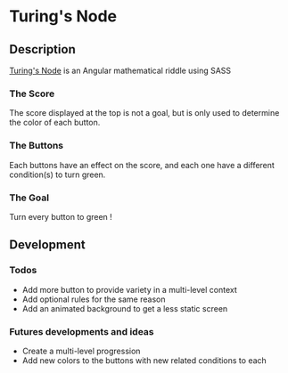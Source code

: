 # Turing's Node

## Description
[Turing's Node](https://sylvainlano.github.io/TuringsNode/index.html) is an Angular mathematical riddle using SASS

### The Score
The score displayed at the top is not a goal, but is only used to determine the color of each button.

### The Buttons
Each buttons have an effect on the score, and each one have a different condition(s) to turn green.

### The Goal
Turn every button to green !

## Development

### Todos
- Add more button to provide variety in a multi-level context
- Add optional rules for the same reason
- Add an animated background to get a less static screen

### Futures developments and ideas
- Create a multi-level progression
- Add new colors to the buttons with new related conditions to each
